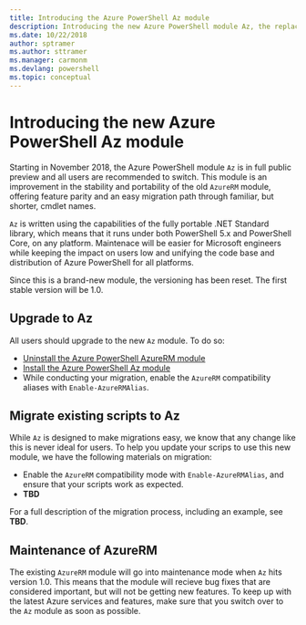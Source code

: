 ```yaml
---
title: Introducing the Azure PowerShell Az module
description: Introducing the new Azure PowerShell module Az, the replacement for the AzureRM module.
ms.date: 10/22/2018
author: sptramer
ms.author: sttramer
ms.manager: carmonm
ms.devlang: powershell
ms.topic: conceptual
---
```

# Introducing the new Azure PowerShell Az module

Starting in November 2018, the Azure PowerShell module `Az` is in full public preview and all users are recommended to switch. This module is an improvement in the stability and portability of the old `AzureRM` module, offering feature parity and an easy migration path through familiar, but shorter, cmdlet names.

`Az` is written using the capabilities of the fully portable .NET Standard library, which means that it runs under both PowerShell 5.x and PowerShell Core, on any platform. Maintenace will be easier for Microsoft engineers while keeping the impact on users low and unifying the code base and distribution of Azure PowerShell for all platforms.

Since this is a brand-new module, the versioning has been reset. The first stable version will be 1.0.

## Upgrade to Az

All users should upgrade to the new `Az` module. To do so:

* [Uninstall the Azure PowerShell AzureRM module](/powershell/azure/uninstall-azurerm-ps?view=azurermps-6.11.0)
* [Install the Azure PowerShell Az module](/powershell/azure/install-azurerm-ps?view=azureazps-0.5.0)
* While conducting your migration, enable the `AzureRM` compatibility aliases with `Enable-AzureRMAlias`.

## Migrate existing scripts to Az

While `Az` is designed to make migrations easy, we know that any change like this is never ideal for users. To help you update your scrips to use this new module, we have the following materials on migration:

* Enable the `AzureRM` compatibility mode with `Enable-AzureRMAlias`, and ensure that your scripts work as expected.
* __TBD__

For a full description of the migration process, including an example, see __TBD__.

## Maintenance of AzureRM

The existing `AzureRM` module will go into maintenance mode when `Az` hits version 1.0. This means that the module will recieve bug fixes that are considered important, but will not be getting new features. To keep up with the latest Azure services and features, make sure that you switch over to the `Az` module as soon as possible.
